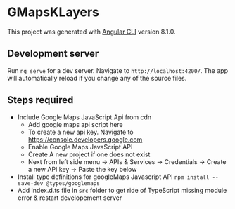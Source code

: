 # GMapsKLayers

This project was generated with [Angular CLI](https://github.com/angular/angular-cli) version 8.1.0.

## Development server

Run `ng serve` for a dev server. Navigate to `http://localhost:4200/`. The app will automatically reload if you change any of the source files.


## Steps required

* Include Google Maps JavaScript Api from cdn
  * Add google maps api script here
  * To create a new api key. Navigate to https://console.developers.google.com
  * Enable Google Maps JavaScript API
  * Create A new project if one does not exist 
  * Next from left side menu -> APIs & Services -> Credentials -> Create a new API key -> Paste the key below
* Install type definitions for googleMaps Javascript API `npm install --save-dev @types/googlemaps`
* Add index.d.ts file in `src` folder to get ride of TypeScript missing module error & restart developement server
